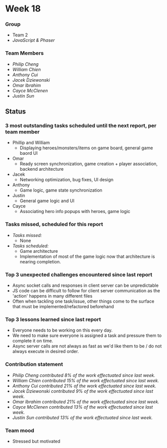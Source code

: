 # Week 18

### Group

 * Team 2
 * *JavaScript & Phaser*

### Team Members

 * *Philip Cheng*
 * *William Chien*
 * *Anthony Cui*
 * *Jacek Dziewonski*
 * *Omar Ibrahim*
 * *Cayce McClenen*
 * *Justin Sun*

## Status

### 3 most outstanding tasks scheduled until the next report, per team member

 * Phillip and William
    * Displaying heroes/monsters/items on game board, general game baord UI
 * Omar
    * Ready screen synchronization, game creation + player association, backend architecture
 * Jacek
    * Networking optimization, bug fixes, UI design
 * Anthony
    * Game logic, game state synchronization
 * Justin
    * General game logic and UI
 * Cayce
    * Associating hero info popups with heroes, game logic

### Tasks missed, scheduled for this report

 * *Tasks missed:*
   * None
 * *Tasks scheduled:*
   * Game architecture
   * Implementation of most of the game logic now that architecture is nearing completion.

### Top 3 unexpected challenges encountered since last report

 * Async socket calls and responses in client server can be unpredictable
 * JS code can be difficult to follow for client server communication as the 'action' happens in many different files
 * Often when tackling one task/issue, other things come to the surface that must be implemented/refactored beforehand


### Top 3 lessons learned since last report

 * Everyone needs to be working on this every day.
 * We need to make sure everyone is assigned a task and pressure them to complete it on time.
 * Async server calls are not always as fast as we'd like them to be / do not always execute in desired order.

### Contribution statement

 * *Philip Cheng contributed 8% of the work effectuated since last week.*
 * *William Chien contributed 15% of the work effectuated since last week.*
 * *Anthony Cui contributed 21% of the work effectuated since last week.*
 * *Jacek Dziewonski contributed 9% of the work effectuated since last week.*
 * *Omar Ibrahim contributed 21% of the work effectuated since last week.*
 * *Cayce McClenen contributed 13% of the work effectuated since last week.*
 * *Justin Sun contributed 13% of the work effectuated since last week.*

### Team mood

 * Stressed but motivated